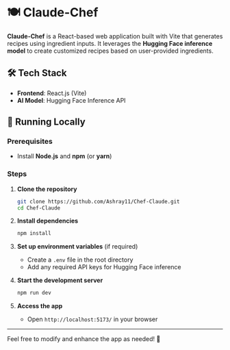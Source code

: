 # 🍽️ Claude-Chef

**Claude-Chef** is a React-based web application built with Vite that generates recipes using ingredient inputs. It leverages the **Hugging Face inference model** to create customized recipes based on user-provided ingredients.

## 🛠️ Tech Stack

- **Frontend**: React.js (Vite)
- **AI Model**: Hugging Face Inference API

## 🚀 Running Locally

### Prerequisites

- Install **Node.js** and **npm** (or **yarn**)

### Steps

1. **Clone the repository**
   ```bash
   git clone https://github.com/Ashray11/Chef-Claude.git
   cd Chef-Claude
   ```
2. **Install dependencies**
   ```bash
   npm install
   ```
3. **Set up environment variables** (if required)

   - Create a `.env` file in the root directory
   - Add any required API keys for Hugging Face inference

4. **Start the development server**
   ```bash
   npm run dev
   ```
5. **Access the app**
   - Open `http://localhost:5173/` in your browser

---

Feel free to modify and enhance the app as needed! 🚀
